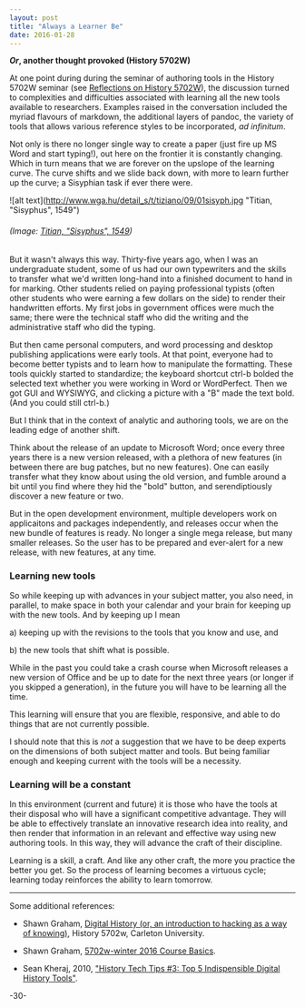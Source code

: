 ```yaml
---
layout: post
title: "Always a Learner Be"
date: 2016-01-28
---
```



**_Or_, another thought provoked (History 5702W)**

At one point during during the seminar of authoring tools in the History 5702W seminar (see [Reflections on History 5702W](http://monkmanmh.github.io/2016/01/25/history5702w.html)), the discussion turned to complexities and difficulties associated with learning all the new tools available to researchers. Examples raised in the conversation included the myriad flavours of markdown, the additional layers of pandoc, the variety of tools that allows various reference styles to be incorporated, _ad infinitum_. 

Not only is there no longer single way to create a paper (just fire up MS Word and start typing!), out here on the frontier it is constantly changing. Which in turn means that we are forever on the upslope of the learning curve. The curve shifts and we slide back down, with more to learn further up the curve; a Sisyphian task if ever there were.

![alt text](http://www.wga.hu/detail_s/t/tiziano/09/01sisyph.jpg "Titian, "Sisyphus", 1549")

###### (Image: [Titian, "Sisyphus", 1549](http://www.wga.hu/html_m/t/tiziano/09/01sisyph.html))


But it wasn't always this way. Thirty-five years ago, when I was an undergraduate student, some of us had our own typewriters and the skills to transfer what we'd written long-hand into a finished document to hand in for marking. Other students relied on paying professional typists (often other students who were earning a few dollars on the side) to render their handwritten efforts.  My first jobs in government offices were much the same; there were the technical staff who did the writing and the administrative staff who did the typing. 

But then came personal computers, and word processing and desktop publishing applications were early tools. At that point, everyone had to become better typists and to learn how to manipulate the formatting. These tools quickly started to standardize; the keyboard shortcut ctrl-b bolded the selected text whether you were working in Word or WordPerfect. Then we got GUI and WYSIWYG, and clicking a picture with a "B" made the text bold. (And you could still ctrl-b.) 

But I think that in the context of analytic and authoring tools, we are on the leading edge of another shift. 

Think about the release of an update to Microsoft Word; once every three years there is a new version released, with a plethora of new features (in between there are bug patches, but no new features). One can easily transfer what they know about using the old version, and fumble around a bit until you find where they hid the "bold" button, and serendiptiously discover a new feature or two. 

But in the open development environment, multiple developers work on applicaitons and packages independently, and releases occur when the new bundle of features is ready. No longer a single mega release, but many smaller releases. So the user has to be prepared and ever-alert for a new release, with new features, at any time.


### Learning new tools

So while keeping up with advances in your subject matter, you also need, in parallel, to make space in both your calendar and your brain for keeping up with the new tools.  And by keeping up I mean 

a) keeping up with the revisions to the tools that you know and use, and 

b) the new tools that shift what is possible. 

While in the past you could take a crash course when Microsoft releases a new version of Office and be up to date for the next three years (or longer if you skipped a generation), in the future you will have to be learning all the time.

This learning will ensure that you are flexible, responsive, and able to do things that are not currently possible.

I should note that this is _not_ a suggestion that we have to be deep experts on the dimensions of both subject matter and tools. But being familiar enough and keeping current with the tools will be a necessity.

### Learning will be a constant

In this environment (current and future) it is those who have the tools at their disposal who will have a significant competitive advantage. They will be able to effectively translate an innovative research idea into reality, and then render that information in an relevant and effective way using new authoring tools. In this way, they will advance the craft of their discipline.

Learning is a skill, a craft. And like any other craft, the more you practice the better you get. So the process of learning becomes a virtuous cycle; learning today reinforces the ability to learn tomorrow.  

___

Some additional references:

* Shawn Graham, [Digital History (or, an introduction to hacking as a way of knowing)](https://carleton.ca/history/graduate/hist-5702w-public-history-special-topics-digital-history/), History 5702w, Carleton University. 

* Shawn Graham, [5702w-winter 2016 Course Basics](https://www.gitbook.com/book/shawngraham/5702w-winter2016/details).

* Sean Kheraj, 2010, ["History Tech Tips #3: Top 5 Indispensible Digital History Tools"](http://www.seankheraj.com/?p=940).
 

-30-
